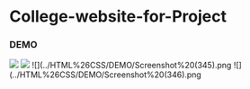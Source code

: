 # College-website-for-Project

### DEMO
![](../HTML%26CSS/DEMO/Screenshot%20(343).png)
![](../HTML%26CSS/DEMO/Screenshot%20(344).png.png)
![](../HTML%26CSS/DEMO/Screenshot%20(345).png
![](../HTML%26CSS/DEMO/Screenshot%20(346).png